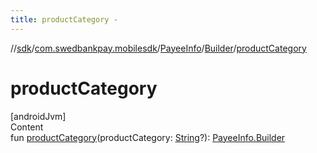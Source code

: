 ```yaml
---
title: productCategory -
---
```

//[sdk](../../../../index)/[com.swedbankpay.mobilesdk](../../index)/[PayeeInfo](../index)/[Builder](index)/[productCategory](product-category)



# productCategory  
[androidJvm]  
Content  
fun [productCategory](product-category)(productCategory: [String](https://kotlinlang.org/api/latest/jvm/stdlib/kotlin/-string/index.html)?): [PayeeInfo.Builder](index)  



